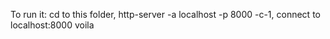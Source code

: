 To run it:
  cd to this folder,
  http-server -a localhost -p 8000 -c-1,
  connect to localhost:8000
  voila

